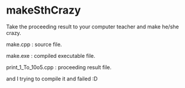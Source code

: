 # makeSthCrazy
Take the proceeding result to your computer teacher and make he/she crazy.

make.cpp              : source file.

make.exe              : compiled executable file.

print_1_To_10o5.cpp   : proceeding result file.

and I trying to compile it and failed :D
